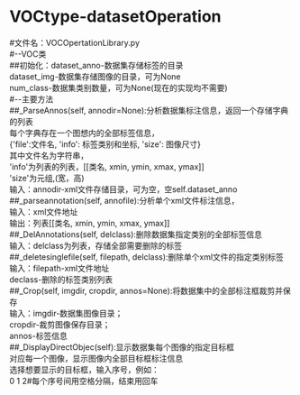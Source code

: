 # VOCtype-datasetOperation<br>
#文件名：VOCOpertationLibrary.py<br>
#--VOC类<br>
  ##初始化：dataset_anno-数据集存储标签的目录<br>
          dataset_img-数据集存储图像的目录，可为None<br>
          num_class-数据集类别数量，可为None(现在的实现均不需要)<br>
#--主要方法<br>
  ##_ParseAnnos(self, annodir=None):分析数据集标注信息，返回一个存储字典的列表<br>
                    每个字典存在一个图想内的全部标签信息，<br>
                   {'file':文件名, 'info': 标签类别和坐标, 'size': 图像尺寸}<br>
                    其中文件名为字符串，<br>
                    'info'为列表的列表，[[类名, xmin, ymin, xmax, ymax]]<br>
                    'size'为元组,(宽，高)<br>
                    输入：annodir-xml文件存储目录，可为空，空self.dataset_anno<br>
  ##_parseannotation(self, annofile):分析单个xml文件标注信息，<br>
                                   输入：xml文件地址<br>
                                   输出：列表[[类名, xmin, ymin, xmax, ymax]]<br>
  ##_DelAnnotations(self, delclass):删除数据集指定类别的全部标签信息<br>
                                  输入：delclass为列表，存储全部需要删除的标签<br>
  ##_deletesinglefile(self, filepath, delclass):删除单个xml文件的指定类别标签<br>
                                              输入：filepath-xml文件地址<br>
                                                    declass-删除的标签类别列表<br>
  ##_Crop(self, imgdir, cropdir, annos=None):将数据集中的全部标注框裁剪并保存<br>
                                           输入：imgdir-数据集图像目录；<br>
                                                 cropdir-裁剪图像保存目录；<br>
                                                 annos-标签信息<br>
  ##_DisplayDirectObjec(self):显示数据集每个图像的指定目标框<br>
                            对应每一个图像，显示图像内全部目标框标注信息<br>
                            选择想要显示的目标框，输入序号，例如：<br>
                            0 1 2#每个序号间用空格分隔，结束用回车<br>
                            
